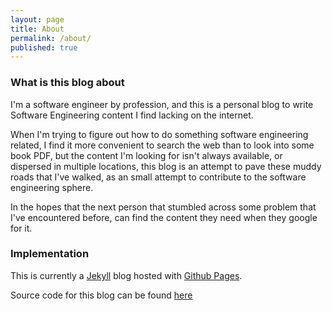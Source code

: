 ```yaml
---
layout: page
title: About
permalink: /about/
published: true
---
```


### What is this blog about
I'm a software engineer by profession, and this is a personal blog to write Software Engineering content I find lacking on the internet.

When I'm trying to figure out how to do something software engineering related, I find it more convenient to search the web than to look into some book PDF, but the content I'm looking for isn't always available, or dispersed in multiple locations, this blog is an attempt to pave these muddy roads that I've walked, as an small attempt to contribute to the software engineering sphere.

In the hopes that the next person that stumbled across some problem that I've encountered before, can find the content they need when they google for it.

### Implementation

This is currently a [Jekyll](https://jekyllrb.com/) blog hosted with [Github Pages](https://pages.github.com/).

Source code for this blog can be found [here](https://github.com/tylerlmz1/tylerlmz1.github.io)
